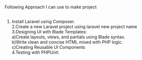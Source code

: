 Following Approach I can use to make project <br>
<br>
1. Install Laravel using Composer.<br>
2.Create a new Laravel project using laravel new project name<br>
3.Designing UI with Blade Templates:<br>
    a)Create layouts, views, and partials using Blade syntax.<br>
    b)Write clean and concise HTML mixed with PHP logic.<br>
    c)Creating Reusable UI Components<br>
4.Testing with PHPUnit:<br>



